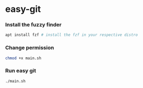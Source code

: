 # easy-git

### Install the fuzzy finder
```bash
apt install fzf # install the fzf in your respective distro
```

### Change permission
```bash
chmod +x main.sh
```

### Run easy git
```
./main.sh
```